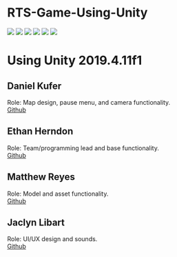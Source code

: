 # RTS-Game-Using-Unity

![](https://img.shields.io/github/last-commit/HerndonE/RTS-Game-Using-Unity)
![](https://img.shields.io/github/repo-size/HerndonE/RTS-Game-Using-Unity)
![](https://img.shields.io/github/contributors/HerndonE/RTS-Game-Using-Unity)
![](https://img.shields.io/github/languages/top/HerndonE/RTS-Game-Using-Unity) 
![](https://img.shields.io/github/stars/HerndonE/RTS-Game-Using-Unity?style=social)
![](https://img.shields.io/github/forks/HerndonE/RTS-Game-Using-Unity?style=social)

# Using Unity 2019.4.11f1

## Daniel Kufer    
Role: Map design, pause menu, and camera functionality.    
[Github](https://github.com/lizardgai4) 
   
## Ethan Herndon    
Role: Team/programming lead and base functionality.    
[Github](https://github.com/HerndonE) 

## Matthew Reyes    
Role: Model and asset functionality.    
[Github](https://github.com/Xenvex) 

## Jaclyn Libart    
Role: UI/UX design and sounds.   
[Github](https://github.com/Turtleninisoup)  
